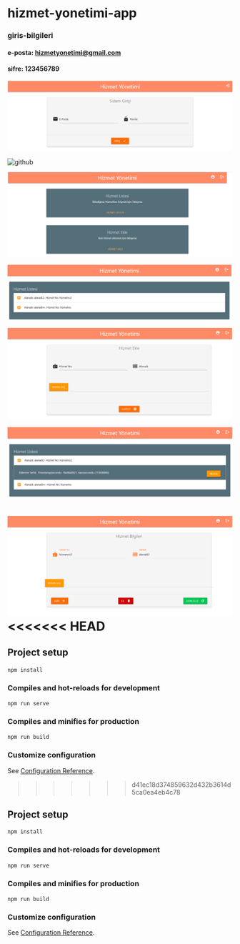 # hizmet-yonetimi-app

### giris-bilgileri 
#### e-posta: hizmetyonetimi@gmail.com 
#### sifre: 123456789


![github](src/assets/hizmet-giris-yap.png)


![github](src/assets/hizmet-anasayfa.png)

![github](src/assets/hizmet-profil.png)

![github](src/assets/hizmet-listesi.png)


![github](src/assets/hizmet-ekle.png)


![github](src/assets/hizmet-listesi-detaya-yonlendir.png)

![github](src/assets/hizmet-detay.png)
<<<<<<< HEAD
=======

## Project setup
```
npm install
```

### Compiles and hot-reloads for development
```
npm run serve
```

### Compiles and minifies for production
```
npm run build
```

### Customize configuration
See [Configuration Reference](https://cli.vuejs.org/config/).
>>>>>>> d41ec18d374859632d432b3614d5ca0ea4eb4c78

## Project setup
```
npm install
```

### Compiles and hot-reloads for development
```
npm run serve
```

### Compiles and minifies for production
```
npm run build
```

### Customize configuration
See [Configuration Reference](https://cli.vuejs.org/config/).
